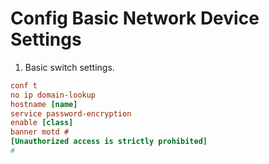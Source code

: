 # Config Basic Network Device Settings

1. Basic switch settings.

```ini 
conf t
no ip domain-lookup
hostname [name]
service password-encryption
enable [class]
banner motd #
[Unauthorized access is strictly prohibited] 
#
```

